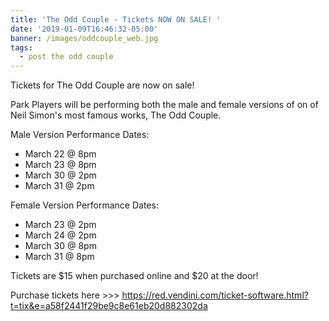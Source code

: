 ```yaml
---
title: 'The Odd Couple - Tickets NOW ON SALE! '
date: '2019-01-09T16:46:32-05:00'
banner: /images/oddcouple_web.jpg
tags:
  - post the odd couple
---
```

Tickets for The Odd Couple are now on sale! 

Park Players will be performing both the male and female versions of on of Neil Simon's most famous works, The Odd Couple. 

Male Version Performance Dates: 

* March 22 @ 8pm
* March 23 @ 8pm
* March 30 @ 2pm
* March 31 @ 2pm

Female Version Performance Dates:

* March 23 @ 2pm
* March 24 @ 2pm
* March 30 @ 8pm
* March 31 @ 8pm

Tickets are $15 when purchased online and $20 at the door! 

Purchase tickets here >>> <https://red.vendini.com/ticket-software.html?t=tix&e=a58f2441f29be9c8e61eb20d882302da>
